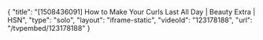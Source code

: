 {
    "title": "[1508436091] How to Make Your Curls Last All Day | Beauty Extra | HSN",
    "type": "solo",
    "layout": "iframe-static",
    "videoId": "123178188",
    "url": "\/tvpembed\/123178188"
}